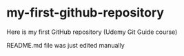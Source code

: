 # my-first-github-repository
Here is my first GitHub repository (Udemy Git Guide course)

README.md file was just edited manually
